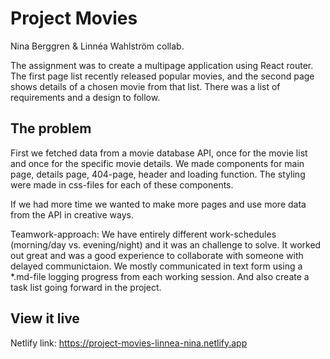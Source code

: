 # Project Movies

Nina Berggren & Linnéa Wahlström collab. 

The assignment was to create a multipage application using React router. The first page list recently released popular movies, and the second page shows details of a chosen movie from that list. There was a list of requirements and a design to follow. 

## The problem

First we fetched data from a movie database API, once for the movie list and once for the specific movie details. We made components for main page, details page, 404-page, header and loading function. The styling were made in css-files for each of these components.

If we had more time we wanted to make more pages and use more data from the API in creative ways.

Teamwork-approach: We have entirely different work-schedules (morning/day vs. evening/night) and it was an challenge to solve. It worked out great and was a good experience to collaborate with someone with delayed communictaion. We mostly communicated in text form using a *.md-file logging progress from each working session. And also create a task list going forward in the project.


## View it live

Netlify link: https://project-movies-linnea-nina.netlify.app

